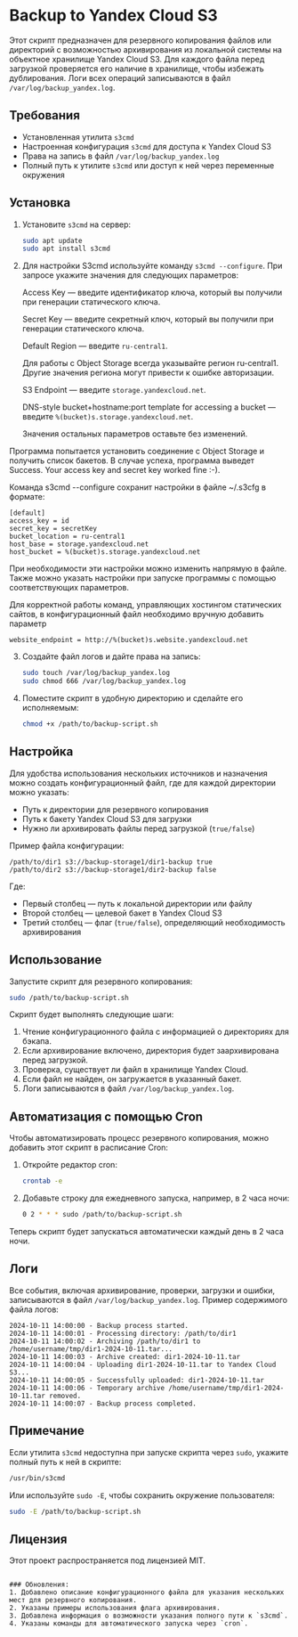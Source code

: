 # Backup to Yandex Cloud S3

Этот скрипт предназначен для резервного копирования файлов или директорий с возможностью архивирования из локальной системы на объектное хранилище Yandex Cloud S3. Для каждого файла перед загрузкой проверяется его наличие в хранилище, чтобы избежать дублирования. Логи всех операций записываются в файл `/var/log/backup_yandex.log`.

## Требования

- Установленная утилита `s3cmd`
- Настроенная конфигурация `s3cmd` для доступа к Yandex Cloud S3
- Права на запись в файл `/var/log/backup_yandex.log`
- Полный путь к утилите `s3cmd` или доступ к ней через переменные окружения

## Установка

1. Установите `s3cmd` на сервер:

   ```bash
   sudo apt update
   sudo apt install s3cmd
   ```

2. Для настройки S3cmd используйте команду `s3cmd --configure`. При запросе укажите значения для следующих параметров:

    Access Key — введите идентификатор ключа, который вы получили при генерации статического ключа.

    Secret Key — введите секретный ключ, который вы получили при генерации статического ключа.

    Default Region — введите `ru-central1`.

    Для работы с Object Storage всегда указывайте регион ru-central1. Другие значения региона могут привести к ошибке авторизации.

    S3 Endpoint — введите `storage.yandexcloud.net`.

    DNS-style bucket+hostname:port template for accessing a bucket — введите `%(bucket)s.storage.yandexcloud.net`.

    Значения остальных параметров оставьте без изменений.

Программа попытается установить соединение с Object Storage и получить список бакетов. В случае успеха, программа выведет Success. Your access key and secret key worked fine :-).

Команда s3cmd --configure сохранит настройки в файле ~/.s3cfg в формате:
```
[default]
access_key = id
secret_key = secretKey
bucket_location = ru-central1
host_base = storage.yandexcloud.net
host_bucket = %(bucket)s.storage.yandexcloud.net
```
При необходимости эти настройки можно изменить напрямую в файле. Также можно указать настройки при запуске программы с помощью соответствующих параметров.

Для корректной работы команд, управляющих хостингом статических сайтов, в конфигурационный файл необходимо вручную добавить параметр

`website_endpoint = http://%(bucket)s.website.yandexcloud.net`


3. Создайте файл логов и дайте права на запись:

   ```bash
   sudo touch /var/log/backup_yandex.log
   sudo chmod 666 /var/log/backup_yandex.log
   ```

4. Поместите скрипт в удобную директорию и сделайте его исполняемым:

   ```bash
   chmod +x /path/to/backup-script.sh
   ```

## Настройка

Для удобства использования нескольких источников и назначения можно создать конфигурационный файл, где для каждой директории можно указать:

- Путь к директории для резервного копирования
- Путь к бакету Yandex Cloud S3 для загрузки
- Нужно ли архивировать файлы перед загрузкой (`true/false`)

Пример файла конфигурации:

```text
/path/to/dir1 s3://backup-storage1/dir1-backup true
/path/to/dir2 s3://backup-storage1/dir2-backup false
```

Где:
- Первый столбец — путь к локальной директории или файлу
- Второй столбец — целевой бакет в Yandex Cloud S3
- Третий столбец — флаг (`true/false`), определяющий необходимость архивирования

## Использование

Запустите скрипт для резервного копирования:

```bash
sudo /path/to/backup-script.sh
```

Скрипт будет выполнять следующие шаги:
1. Чтение конфигурационного файла с информацией о директориях для бэкапа.
2. Если архивирование включено, директория будет заархивирована перед загрузкой.
3. Проверка, существует ли файл в хранилище Yandex Cloud.
4. Если файл не найден, он загружается в указанный бакет.
5. Логи записываются в файл `/var/log/backup_yandex.log`.

## Автоматизация с помощью Cron

Чтобы автоматизировать процесс резервного копирования, можно добавить этот скрипт в расписание Cron:

1. Откройте редактор cron:

   ```bash
   crontab -e
   ```

2. Добавьте строку для ежедневного запуска, например, в 2 часа ночи:

   ```bash
   0 2 * * * sudo /path/to/backup-script.sh
   ```

Теперь скрипт будет запускаться автоматически каждый день в 2 часа ночи.

## Логи

Все события, включая архивирование, проверки, загрузки и ошибки, записываются в файл `/var/log/backup_yandex.log`. Пример содержимого файла логов:

```
2024-10-11 14:00:00 - Backup process started.
2024-10-11 14:00:01 - Processing directory: /path/to/dir1
2024-10-11 14:00:02 - Archiving /path/to/dir1 to /home/username/tmp/dir1-2024-10-11.tar...
2024-10-11 14:00:03 - Archive created: dir1-2024-10-11.tar
2024-10-11 14:00:04 - Uploading dir1-2024-10-11.tar to Yandex Cloud S3...
2024-10-11 14:00:05 - Successfully uploaded: dir1-2024-10-11.tar
2024-10-11 14:00:06 - Temporary archive /home/username/tmp/dir1-2024-10-11.tar removed.
2024-10-11 14:00:07 - Backup process completed.
```

## Примечание

Если утилита `s3cmd` недоступна при запуске скрипта через `sudo`, укажите полный путь к ней в скрипте:

```bash
/usr/bin/s3cmd
```

Или используйте `sudo -E`, чтобы сохранить окружение пользователя:

```bash
sudo -E /path/to/backup-script.sh
```

## Лицензия

Этот проект распространяется под лицензией MIT.
```

### Обновления:
1. Добавлено описание конфигурационного файла для указания нескольких мест для резервного копирования.
2. Указаны примеры использования флага архивирования.
3. Добавлена информация о возможности указания полного пути к `s3cmd`.
4. Указаны команды для автоматического запуска через `cron`.
